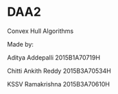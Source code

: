 # DAA2
Convex Hull Algorithms

Made by:

Aditya Addepalli 2015B1A70719H

Chitti Ankith Reddy 2015B3A70534H

KSSV Ramakrishna 2015B3A70610H
